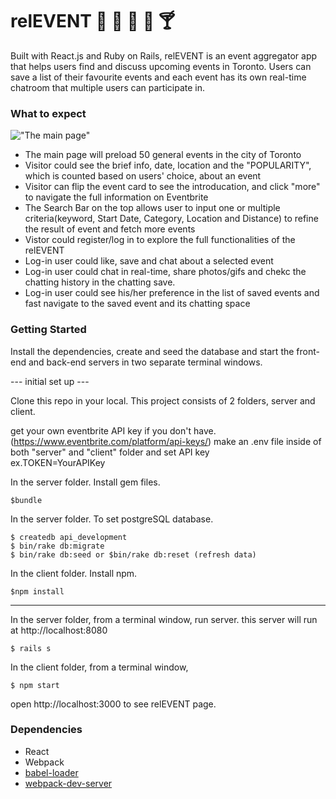 # relEVENT :calendar: :guitar: :tada: :cake: :cocktail:

Built with React.js and Ruby on Rails, relEVENT is an event aggregator app that helps users find and discuss upcoming events in Toronto. Users can save a list of their favourite events and each event has its own real-time chatroom that multiple users can participate in.

### What to expect

!["The main page"](./)

- The main page will preload 50 general events in the city of Toronto
- Visitor could see the brief info, date, location and the "POPULARITY", which is counted based on users' choice, about an event
- Visitor can flip the event card to see the introducation, and click "more" to navigate the full information on Eventbrite
- The Search Bar on the top allows user to input one or multiple criteria(keyword, Start Date, Category, Location and Distance) to refine the result of event and fetch more events
- Vistor could register/log in to explore the full functionalities of the relEVENT
- Log-in user could like, save and chat about a selected event
- Log-in user could chat in real-time, share photos/gifs and chekc the chatting history in the chatting save.
- Log-in user could see his/her preference in the list of saved events and fast navigate to the saved event and its chatting space

### Getting Started

Install the dependencies, create and seed the database and start the front-end and back-end servers in two separate terminal windows.

--- initial set up ---

Clone this repo in your local.
This project consists of 2 folders, server and client.

get your own eventbrite API key if you don't have.(https://www.eventbrite.com/platform/api-keys/)
make an .env file inside of both "server" and "client" folder and set API key  
ex.TOKEN=YourAPIKey

In the server folder. Install gem files.

```
$bundle
```

In the server folder.
To set postgreSQL database.

```
$ createdb api_development
$ bin/rake db:migrate
$ bin/rake db:seed or $bin/rake db:reset (refresh data)
```

In the client folder. Install npm.

```
$npm install
```

---

In the server folder, from a terminal window, run server. this server will run at http://localhost:8080

```
$ rails s
```

In the client folder, from a terminal window,

```
$ npm start
```

open http://localhost:3000 to see relEVENT page.

### Dependencies

- React
- Webpack
- [babel-loader](https://github.com/babel/babel-loader)
- [webpack-dev-server](https://github.com/webpack/webpack-dev-server)
